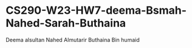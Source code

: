# CS290-W23-HW7-deema-Bsmah-Nahed-Sarah-Buthaina
 Deema alsultan 
 Nahed Almutarir
 Buthaina Bin humaid
